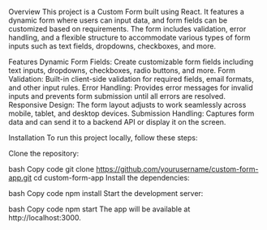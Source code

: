 Overview
This project is a Custom Form built using React. It features a dynamic form where users can input data, and form fields can be customized based on requirements. The form includes validation, error handling, and a flexible structure to accommodate various types of form inputs such as text fields, dropdowns, checkboxes, and more.

Features
Dynamic Form Fields: Create customizable form fields including text inputs, dropdowns, checkboxes, radio buttons, and more.
Form Validation: Built-in client-side validation for required fields, email formats, and other input rules.
Error Handling: Provides error messages for invalid inputs and prevents form submission until all errors are resolved.
Responsive Design: The form layout adjusts to work seamlessly across mobile, tablet, and desktop devices.
Submission Handling: Captures form data and can send it to a backend API or display it on the screen.

Installation
To run this project locally, follow these steps:

Clone the repository:

bash
Copy code
git clone https://github.com/yourusername/custom-form-app.git
cd custom-form-app
Install the dependencies:

bash
Copy code
npm install
Start the development server:

bash
Copy code
npm start
The app will be available at http://localhost:3000.
